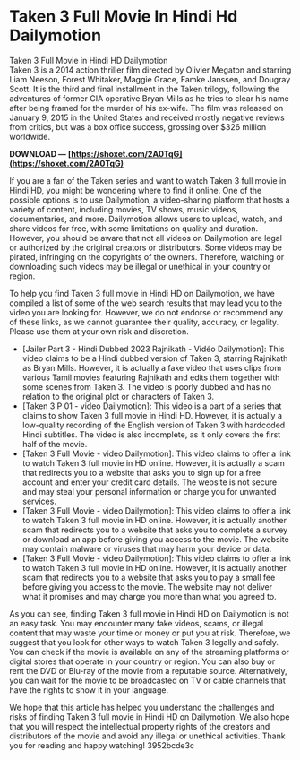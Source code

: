 # Taken 3 Full Movie In Hindi Hd Dailymotion
  Taken 3 Full Movie in Hindi HD Dailymotion     
Taken 3 is a 2014 action thriller film directed by Olivier Megaton and starring Liam Neeson, Forest Whitaker, Maggie Grace, Famke Janssen, and Dougray Scott. It is the third and final installment in the Taken trilogy, following the adventures of former CIA operative Bryan Mills as he tries to clear his name after being framed for the murder of his ex-wife. The film was released on January 9, 2015 in the United States and received mostly negative reviews from critics, but was a box office success, grossing over $326 million worldwide.
 
**DOWNLOAD — [https://shoxet.com/2A0TqG](https://shoxet.com/2A0TqG)**


     
If you are a fan of the Taken series and want to watch Taken 3 full movie in Hindi HD, you might be wondering where to find it online. One of the possible options is to use Dailymotion, a video-sharing platform that hosts a variety of content, including movies, TV shows, music videos, documentaries, and more. Dailymotion allows users to upload, watch, and share videos for free, with some limitations on quality and duration. However, you should be aware that not all videos on Dailymotion are legal or authorized by the original creators or distributors. Some videos may be pirated, infringing on the copyrights of the owners. Therefore, watching or downloading such videos may be illegal or unethical in your country or region.
     
To help you find Taken 3 full movie in Hindi HD on Dailymotion, we have compiled a list of some of the web search results that may lead you to the video you are looking for. However, we do not endorse or recommend any of these links, as we cannot guarantee their quality, accuracy, or legality. Please use them at your own risk and discretion.

- [Jailer Part 3 - Hindi Dubbed 2023 Rajnikath - Vidéo Dailymotion]: This video claims to be a Hindi dubbed version of Taken 3, starring Rajnikath as Bryan Mills. However, it is actually a fake video that uses clips from various Tamil movies featuring Rajnikath and edits them together with some scenes from Taken 3. The video is poorly dubbed and has no relation to the original plot or characters of Taken 3.
- [Taken 3 P 01 - video Dailymotion]: This video is a part of a series that claims to show Taken 3 full movie in Hindi HD. However, it is actually a low-quality recording of the English version of Taken 3 with hardcoded Hindi subtitles. The video is also incomplete, as it only covers the first half of the movie.
- [Taken 3 Full Movie - video Dailymotion]: This video claims to offer a link to watch Taken 3 full movie in HD online. However, it is actually a scam that redirects you to a website that asks you to sign up for a free account and enter your credit card details. The website is not secure and may steal your personal information or charge you for unwanted services.
- [Taken 3 Full Movie - video Dailymotion]: This video claims to offer a link to watch Taken 3 full movie in HD online. However, it is actually another scam that redirects you to a website that asks you to complete a survey or download an app before giving you access to the movie. The website may contain malware or viruses that may harm your device or data.
- [Taken 3 Full Movie - video Dailymotion]: This video claims to offer a link to watch Taken 3 full movie in HD online. However, it is actually another scam that redirects you to a website that asks you to pay a small fee before giving you access to the movie. The website may not deliver what it promises and may charge you more than what you agreed to.

As you can see, finding Taken 3 full movie in Hindi HD on Dailymotion is not an easy task. You may encounter many fake videos, scams, or illegal content that may waste your time or money or put you at risk. Therefore, we suggest that you look for other ways to watch Taken 3 legally and safely. You can check if the movie is available on any of the streaming platforms or digital stores that operate in your country or region. You can also buy or rent the DVD or Blu-ray of the movie from a reputable source. Alternatively, you can wait for the movie to be broadcasted on TV or cable channels that have the rights to show it in your language.
     
We hope that this article has helped you understand the challenges and risks of finding Taken 3 full movie in Hindi HD on Dailymotion. We also hope that you will respect the intellectual property rights of the creators and distributors of the movie and avoid any illegal or unethical activities. Thank you for reading and happy watching!
 3952bcde3c
 
